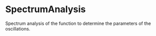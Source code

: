 # SpectrumAnalysis
Spectrum analysis of the function to determine the parameters of the oscillations.
